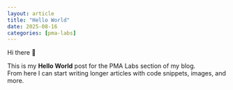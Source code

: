 ```yaml
---
layout: article
title: "Hello World"
date: 2025-08-16
categories: [pma-labs]
---
```


Hi there 👋  

This is my **Hello World** post for the PMA Labs section of my blog.  
From here I can start writing longer articles with code snippets, images, and more.
